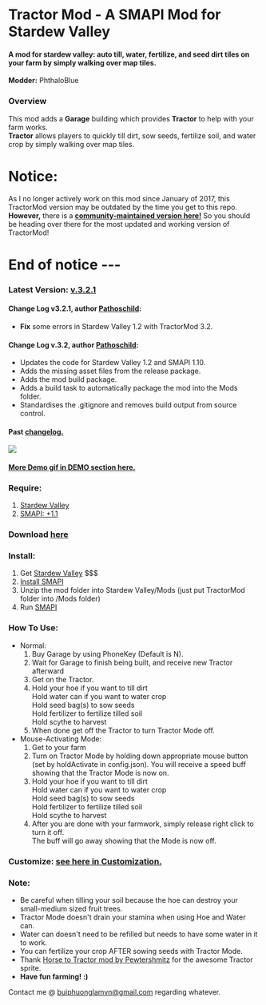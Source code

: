 # Tractor Mod - A SMAPI Mod for Stardew Valley
#### A mod for stardew valley: auto till, water, fertilize, and seed dirt tiles on your farm by simply walking over map tiles. 

**Modder:** PhthaloBlue  
### Overview
This mod adds a **Garage** building which provides **Tractor** to help with your farm works.  
**Tractor** allows players to quickly till dirt, sow seeds, fertilize soil, and water crop by simply walking over map tiles.  

# Notice:
As I no longer actively work on this mod since January of 2017, this TractorMod version may be outdated by the time you get to this repo.  
**However,** there is a [**community-maintained version here!**](https://github.com/Pathoschild/StardewCommunityMods) So you should be heading over there for the most updated and working version of TractorMod!
# End of notice ---

### Latest Version: [v.3.2.1](https://github.com/lambui/StardewValleyMod_TractorMod/releases)
#### Change Log **v3.2.1**, author [**Pathoschild**](https://github.com/Pathoschild):
+ **Fix** some errors in Stardew Valley 1.2 with TractorMod 3.2.

#### Change Log **v.3.2**, author [**Pathoschild**](https://github.com/Pathoschild):
+ Updates the code for Stardew Valley 1.2 and SMAPI 1.10.
+ Adds the missing asset files from the release package.
+ Adds the mod build package.
+ Adds a build task to automatically package the mod into the Mods folder.
+ Standardises the .gitignore and removes build output from source control.

#### Past [changelog.](https://github.com/lambui/StardewValleyMod_TractorMod/blob/master/Changelog.md)

![](https://github.com/lambui/StardewValleyMod_TractorMod/blob/gif/images/TractorGarage.png)

#### [More Demo gif in DEMO section here.](https://github.com/lambui/StardewValleyMod_TractorMod/blob/master/Changelog.md)

### Require:  
1. [Stardew Valley](http://store.steampowered.com/app/413150/)
2. [SMAPI: +1.1](https://github.com/ClxS/SMAPI/releases)

### Download [here](https://github.com/lambui/StardewValleyMod_TractorMod/releases)

### Install:  
1. Get [Stardew Valley](http://store.steampowered.com/app/413150/) $$$
2. [Install SMAPI](http://canimod.com/guides/using-mods#installing-smapi)
3. Unzip the mod folder into Stardew Valley/Mods (just put TractorMod folder into /Mods folder)
4. Run [SMAPI](http://canimod.com/guides/using-mods#installing-smapi)

### How To Use:
+ Normal: 
  1. Buy Garage by using PhoneKey (Default is N).
  2. Wait for Garage to finish being built, and receive new Tractor afterward
  2. Get on the Tractor.
  3. Hold your hoe if you want to till dirt  
    Hold water can if you want to water crop  
    Hold seed bag(s) to sow seeds  
    Hold fertilizer to fertilize tilled soil  
    Hold scythe to harvest  
  4. When done get off the Tractor to turn Tractor Mode off.
+ Mouse-Activating Mode:  
    1. Get to your farm
    2. Turn on Tractor Mode by holding down appropriate mouse button (set by holdActivate in config.json). 
    You will receive a speed buff showing that the Tractor Mode is now on.
    3. Hold your hoe if you want to till dirt  
    Hold water can if you want to water crop  
    Hold seed bag(s) to sow seeds  
    Hold fertilizer to fertilize tilled soil  
    Hold scythe to harvest  
    4. After you are done with your farmwork, simply release right click to turn it off.  
    The buff will go away showing that the Mode is now off.

### Customize: [see here in Customization.](https://github.com/lambui/StardewValleyMod_TractorMod/blob/master/Customization.md)  

### Note:  
+ Be careful when tilling your soil because the hoe can destroy your small-medium sized fruit trees.  
+ Tractor Mode doesn't drain your stamina when using Hoe and Water can.  
+ Water can doesn't need to be refilled but needs to have some water in it to work.  
+ You can fertilize your crop AFTER sowing seeds with Tractor Mode.  
+ Thank [Horse to Tractor mod by Pewtershmitz](http://community.playstarbound.com/threads/tractor-v-1-3-horse-replacement.108604/) for the awesome Tractor sprite.
+ **Have fun farming! :)**

Contact me @ [buiphuonglamvn@gmail.com](mailto:buiphuonglamvn@gmail.com) regarding whatever.
